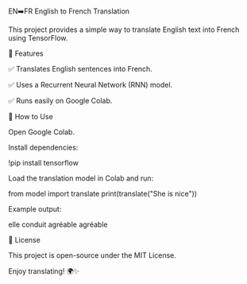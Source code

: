 EN➡️FR English to French Translation

This project provides a simple way to translate English text into French using TensorFlow.

📌 Features

✅ Translates English sentences into French.

✅ Uses a Recurrent Neural Network (RNN) model.

✅ Runs easily on Google Colab.

🚀 How to Use

Open Google Colab.

Install dependencies:

!pip install tensorflow

Load the translation model in Colab and run:

from model import translate
print(translate("She is nice"))

Example output:

elle conduit agréable agréable

📜 License

This project is open-source under the MIT License.

Enjoy translating! 🌍✨
